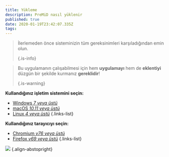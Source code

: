 ```yaml
---
title: Yükleme
description: PreMiD nasıl yüklenir
published: true
date: 2020-01-19T23:42:07.335Z
tags:
---
```


> İlerlemeden önce sisteminizin tüm gereksinimleri karşıladığından emin olun. 
> 
> {.is-info}

> Bu uygulamanın çalışabilmesi için hem **uygulamayı** hem de **eklentiyi** düzgün bir şekilde kurmanız **gereklidir**! 
> 
> {.is-warning}

**Kullandığınız işletim sistemini seçin:**
- [Windows *7 veya üstü*](/install/windows)
- [macOS *10.11 veya üstü*](/install/macos)
- [Linux *4 veya üstü*](/install/linux)
{.links-list}

**Kullandığınız tarayıcıyı seçin:**
- [Chromium *v76 veya üstü*](/install/chromium)
- [Firefox *v69 veya üstü*](/install/firefox)
{.links-list}

![](https://a.icons8.com/ajlQdsfa/FZhYWV/svg.svg) {.align-abstopright}